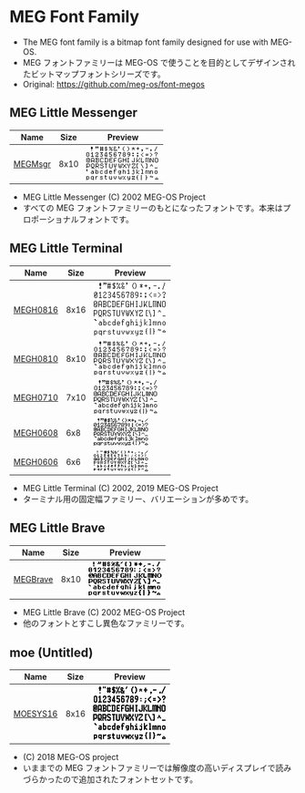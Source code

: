 # MEG Font Family

* The MEG font family is a bitmap font family designed for use with MEG-OS.
* MEG フォントファミリーは MEG-OS で使うことを目的としてデザインされたビットマップフォントシリーズです。
* Original: https://github.com/meg-os/font-megos

## MEG Little Messenger

| Name                                                                                                                   | Size | Preview                        |
| ---------------------------------------------------------------------------------------------------------------------- | ---- | ------------------------------ |
| [MEGMsgr](https://nerry.jp/fedit95/src/#https://raw.githubusercontent.com/meg-os/font-megos/master/fontx2/megmsgr.fnt) | 8x10 | ![Preview](images/megmsgr.png) |

* MEG Little Messenger (C) 2002 MEG-OS Project
* すべての MEG フォントファミリーのもとになったフォントです。本来はプロポーショナルフォントです。

## MEG Little Terminal

| Name                                                                                                                     | Size | Preview                         |
| ------------------------------------------------------------------------------------------------------------------------ | ---- | ------------------------------- |
| [MEGH0816](https://nerry.jp/fedit95/src/#https://raw.githubusercontent.com/meg-os/font-megos/master/fontx2/megh0816.fnt) | 8x16 | ![Preview](images/megh0816.png) |
| [MEGH0810](https://nerry.jp/fedit95/src/#https://raw.githubusercontent.com/meg-os/font-megos/master/fontx2/megh0810.fnt) | 8x10 | ![Preview](images/megh0810.png) |
| [MEGH0710](https://nerry.jp/fedit95/src/#https://raw.githubusercontent.com/meg-os/font-megos/master/fontx2/megh0710.fnt) | 7x10 | ![Preview](images/megh0710.png) |
| [MEGH0608](https://nerry.jp/fedit95/src/#https://raw.githubusercontent.com/meg-os/font-megos/master/fontx2/megh0608.fnt) | 6x8  | ![Preview](images/megh0608.png) |
| [MEGH0606](https://nerry.jp/fedit95/src/#https://raw.githubusercontent.com/meg-os/font-megos/master/fontx2/megh0606.fnt) | 6x6  | ![Preview](images/megh0606.png) |

* MEG Little Terminal (C) 2002, 2019 MEG-OS Project
* ターミナル用の固定幅ファミリー、バリエーションが多めです。

## MEG Little Brave

| Name                                                                                                                     | Size | Preview                         |
| ------------------------------------------------------------------------------------------------------------------------ | ---- | ------------------------------- |
| [MEGBrave](https://nerry.jp/fedit95/src/#https://raw.githubusercontent.com/meg-os/font-megos/master/fontx2/megbrave.fnt) | 8x10 | ![Preview](images/megbrave.png) |

* MEG Little Brave (C) 2002 MEG-OS Project
* 他のフォントとすこし異色なファミリーです。

## moe (Untitled)

| Name                                                                                                                     | Size | Preview                         |
| ------------------------------------------------------------------------------------------------------------------------ | ---- | ------------------------------- |
| [MOESYS16](https://nerry.jp/fedit95/src/#https://raw.githubusercontent.com/meg-os/font-megos/master/fontx2/moesys16.fnt) | 8x16 | ![Preview](images/moesys16.png) |

* (C) 2018 MEG-OS project
* いままでの MEG フォントファミリーでは解像度の高いディスプレイで読みづらかったので追加されたフォントセットです。
